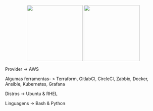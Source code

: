 <!---
brenoAmodesto/brenoAmodesto is a ✨ special ✨ repository because its `README.md` (this file) appears on your GitHub profile.
You can click the Preview link to take a look at your changes.
--->


<div align="center">
  <img height="180em" src="https://github-readme-stats.vercel.app/api?username=brenoAmodesto&show_icons=true&theme=dark&include_all_commits=true&count_private=true"/>
  <img height="180em" src="https://github-readme-stats.vercel.app/api/top-langs/?username=brenoAmodesto&layout=compact&langs_count=7&theme=dark"/>
</div>

Provider -> AWS


Algumas ferramentas- > Terraform, GitlabCI, CircleCI, Zabbix, Docker, Ansible, Kubernetes, Grafana


Distros -> Ubuntu & RHEL



Linguagens -> Bash & Python

